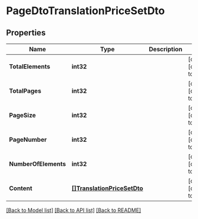 # PageDtoTranslationPriceSetDto

## Properties
Name | Type | Description | Notes
------------ | ------------- | ------------- | -------------
**TotalElements** | **int32** |  | [optional] [default to null]
**TotalPages** | **int32** |  | [optional] [default to null]
**PageSize** | **int32** |  | [optional] [default to null]
**PageNumber** | **int32** |  | [optional] [default to null]
**NumberOfElements** | **int32** |  | [optional] [default to null]
**Content** | [**[]TranslationPriceSetDto**](TranslationPriceSetDto.md) |  | [optional] [default to null]

[[Back to Model list]](../README.md#documentation-for-models) [[Back to API list]](../README.md#documentation-for-api-endpoints) [[Back to README]](../README.md)


